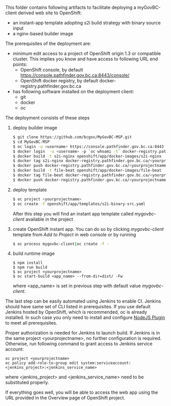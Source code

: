 This folder contains following artifacts to facilitate deploying a myGovBC-client derived web site to OpenShift:

* an instant-app template adopting s2i build strategy with binary source input 
* a nginx-based builder image

The prerequisites of the deployment are:

* minimum edit access to a project of OpenShift origin 1.3 or compatible cluster. This implies you know and have access to following URL end points:
  * OpenShift console, by default https://console.pathfinder.gov.bc.ca:8443/console/
  * OpenShift docker registry, by default docker-registry.pathfinder.gov.bc.ca
* has following software installed on the deployment client:
  * git
  * docker
  * oc

The deployment consists of these steps

1. deploy builder image

   ```sh
   $ git clone https://github.com/bcgov/MyGovBC-MSP.git
   $ cd MyGovBC-MSP
   $ oc login -u <username> https://console.pathfinder.gov.bc.ca:8443  
   $ docker login  -u <username> -p `oc whoami -t` docker-registry.pathfinder.gov.bc.ca
   $ docker build -t s2i-nginx openshift/app/docker-images/s2i-nginx
   $ docker tag s2i-nginx docker-registry.pathfinder.gov.bc.ca/<yourprojectname>/s2i-nginx
   $ docker push docker-registry.pathfinder.gov.bc.ca/<yourprojectname>/s2i-nginx  
   $ docker build -t file-beat openshift/app/docker-images/file-beat
   $ docker tag file-beat docker-registry.pathfinder.gov.bc.ca/<yourprojectname>/file-beat
   $ docker push docker-registry.pathfinder.gov.bc.ca/<yourprojectname>/file-beat
   ```
2. deploy template

   ```sh
   $ oc project <yourprojectname>
   $ oc create -f openshift/app/templates/s2i-binary-src.yaml
   ```
   After this step you will find an instant app template called *mygovbc-client* available in the project 
3. create OpenShift instant app. You can do so by clicking *mygovbc-client* template from *Add to Project* in web console or by running
   
   ```sh
   $ oc process mygovbc-client|oc create -f -
   ```
4. build runtime image

   ```
   $ npm install
   $ npm run build
   $ oc project <yourprojectname>
   $ oc start-build <app_name> --from-dir=dist/ -Fw
   ```
   where \<app_name\> is set in previous step with default value *mygovbc-client*.

The last step can be easily automated using Jenkins to enable CI. Jenkins should have same set of CLI listed in prerequisites. If you use default Jenkins hosted by OpenShift, which is recommended, oc is already installed. In such case you only need to install and configure [NodeJS Plugin](https://wiki.jenkins-ci.org/display/JENKINS/NodeJS+Plugin) to meet all prerequisites. 

Proper authorization is needed for Jenkins to launch build. If Jenkins is in the same project \<yourprojectname\>, no further configuration is required. Otherwise, run following command to grant access to Jenkins service account:

```
oc project <yourprojectname>
oc policy add-role-to-group edit system:serviceaccount:<jenkins_project>:<jenkins_service_name>
```
where \<jenkins_project\> and \<jenkins_service_name\> need to be substituted properly.

If everything goes well, you will be able to access the web app using the URL provided in the Overview page of OpenShift project.

